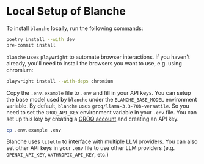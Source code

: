 # Local Setup of Blanche

To install `blanche` locally, run the following commands:
```sh
poetry install --with dev
pre-commit install
```

`blanche` uses `playwright` to automate browser interactions. If you haven't already, you'll need to install the browsers you want to use, e.g. using chromium:

```sh
playwright install --with-deps chromium
```

Copy the `.env.example` file to `.env` and fill in your API keys. You can setup the base model used by `blanche` under the `BLANCHE_BASE_MODEL` environment variable. By default, `blanche` uses `groq/llama-3.3-70b-versatile`. So you need to set the `GROQ_API_KEY` environment variable in your `.env` file. You can set up this key by creating a [GROQ account](https://groq.com/docs/api-reference/introduction) and creating an API key.

```sh
cp .env.example .env
```

Blanche uses `litellm` to interface with multiple LLM providers. You can also set other API keys in your `.env` file to use other LLM providers (e.g. `OPENAI_API_KEY`, `ANTHROPIC_API_KEY`, etc.)

